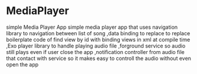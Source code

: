 # MediaPlayer
simple Media Player App
simple media player app that uses navigation library to navigation between list of song 
,data binding to replace to replace boilerplate code of find view by id with binding views in xml at compile time
,Exo player library to handle playing audio file 
,forground service so audio still plays even if user close the app 
,notification controller from audio file that contact with service so it makes easy to controll the audio without even open the app
